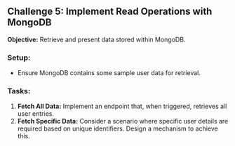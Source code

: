 ## Challenge 5: Implement Read Operations with MongoDB

**Objective:** Retrieve and present data stored within MongoDB.

### Setup:

- Ensure MongoDB contains some sample user data for retrieval.

### Tasks:

1. **Fetch All Data:** Implement an endpoint that, when triggered, retrieves all user entries.
1. **Fetch Specific Data:** Consider a scenario where specific user details are required based on unique identifiers. Design a mechanism to achieve this.
